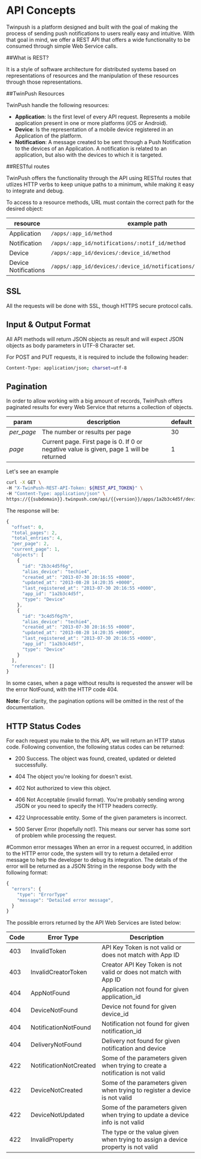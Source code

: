 # API Concepts

Twinpush is a platform designed and built with the goal of making the process of sending push notifications to users really easy and intuitive. With that goal in mind, we offer a REST API that offers a wide functionality to be consumed through simple Web Service calls.

##What is REST?

It is a style of software architecture for distributed systems based on representations of resources and the manipulation of these resources through those representations.

##TwinPush Resources

TwinPush handle the following resources:

- **Application**: Is the first level of every API request. Represents a mobile application present in one or more platforms (iOS or Android).
- **Device**: Is the representation of a mobile device registered in an Application of the platform.
- **Notification**: A message created to be sent through a Push Notification to the devices of an Application. A notification is related to an application, but also with the devices to which it is targeted.

##RESTful routes

TwinPush offers the functionality through the API using RESTful routes that utlizes HTTP verbs to keep unique paths to a minimum, while making it easy to integrate and debug.

To access to a resource methods, URL must contain the correct path for the desired object:

| resource            | example path |
|---------------------|--------------|
| Application         | `/apps/:app_id/method` |
| Notification        | `/apps/:app_id/notifications/:notif_id/method` |
| Device              | `/apps/:app_id/devices/:device_id/method` |
| Device Notifications| `/apps/:app_id/devices/:device_id/notifications/:notif_id/method` |

## SSL

All the requests will be done with SSL, though HTTPS secure protocol calls.

## Input & Output Format

All API methods will return JSON objects as result and will expect JSON objects as body parameters in UTF-8 Character set.

For POST and PUT requests, it is required to include the following header:

```bash
Content-Type: application/json; charset=utf-8
```

## Pagination

In order to allow working with a big amount of records, TwinPush offers paginated results for every Web Service that returns a collection of objects.

| param       | description | default |
|-------------|-------------|---------|
| _per\_page_ | The number or results per page | 30 |
| _page_      | Current page. First page is 0. If 0 or negative value is given, page 1 will be returned | 1 |

Let's see an example

```bash
curl -X GET \
-H "X-TwinPush-REST-API-Token: ${REST_API_TOKEN}" \
-H "Content-Type: application/json" \
https://{{subdomain}}.twinpush.com/api/{{version}}/apps/1a2b3c4d5f/devices?page=1&amp;per_page=2
```

The response will be:

```javascript
{
  "offset": 0,
  "total_pages": 2,
  "total_entries": 4,
  "per_page": 2,
  "current_page": 1,
  "objects": [
    {
      "id": "2b3c4d5f6g",
      "alias_device": "techie4",
      "created_at": "2013-07-30 20:16:55 +0000",
      "updated_at": "2013-08-28 14:20:35 +0000",
      "last_registered_at": "2013-07-30 20:16:55 +0000",
      "app_id": "1a2b3c4d5f",
      "type": "Device"
    },
    {
      "id": "3c4d5f6g7h",
      "alias_device": "techie4",
      "created_at": "2013-07-30 20:16:55 +0000",
      "updated_at": "2013-08-28 14:20:35 +0000",
      "last_registered_at": "2013-07-30 20:16:55 +0000",
      "app_id": "1a2b3c4d5f",
      "type": "Device"
    }
  ],
  "references": [] 
}
```

In some cases, when a page without results is requested the answer will be the error NotFound, with the HTTP code 404.

**Note:** For clarity, the pagination options will be omitted in the rest of the documentation.

## HTTP Status Codes

For each request you make to the this API, we will return an HTTP status code. Following convention, the following status codes can be returned:

* <span class="label label-success">200</span> Success. The object was found, created, updated or deleted successfully.

* <span class="label label-warning">404</span> The object you're looking for doesn't exist.

* <span class="label label-warning">402</span> Not authorized to view this object.

* <span class="label label-warning">406</span> Not Acceptable (invalid format). You're probably sending wrong JSON or you need to specify the HTTP headers correctly.

* <span class="label label-warning">422</span> Unprocessable entity. Some of the given parameters is incorrect.

* <span class="label label-important">500</span> Server Error (hopefully not!). This means our server has some sort of problem while processing the request.
 
#Common error messages
When an error in a request occurred, in addition to the HTTP error code, the system will try to return a detailed error message to help the developer to debug its integration.
The details of the error will be returned as a JSON String in the response body with the following format:

```javascript
{
  "errors": {
    "type": "ErrorType"
    "message": "Detailed error message",
  }
}
```

The possible errors returned by the API Web Services are listed below:

| Code 	| Error Type             	| Description                                                                     
|------	|------------------------	|---------------------------------------------------------
| 403  	| InvalidToken           	| API Key Token is not valid or does not match with App ID
| 403  	| InvalidCreatorToken    	| Creator API Key Token is not valid or does not match with App ID
| 404  	| AppNotFound            	| Application not found for given application_id
| 404  	| DeviceNotFound         	| Device not found for given device_id
| 404  	| NotificationNotFound   	| Notification not found for given notification_id
| 404  	| DeliveryNotFound       	| Delivery not found for given notification and device
| 422  	| NotificationNotCreated 	| Some of the parameters given when trying to create a notification is not valid
| 422  	| DeviceNotCreated       	| Some of the parameters given when trying to register a device is not valid
| 422  	| DeviceNotUpdated       	| Some of the parameters given when trying to update a device info is not valid
| 422  	| InvalidProperty        	| The type or the value given when trying to assign a device property is not valid